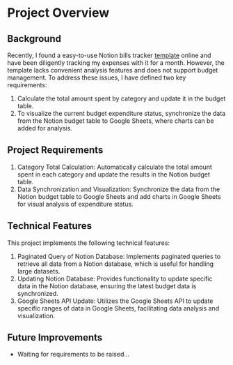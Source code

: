 # Project Overview

## Background

Recently, I found a easy-to-use Notion bills tracker [template](https://y8y.systems/database/works/88account) online and have been diligently tracking my expenses with it for a month. However, the template lacks convenient analysis features and does not support budget management. To address these issues, I have defined two key requirements:

1. Calculate the total amount spent by category and update it in the budget table.
2. To visualize the current budget expenditure status, synchronize the data from the Notion budget table to Google Sheets, where charts can be added for analysis.

## Project Requirements

1. Category Total Calculation: Automatically calculate the total amount spent in each category and update the results in the Notion budget table.
2. Data Synchronization and Visualization: Synchronize the data from the Notion budget table to Google Sheets and add charts in Google Sheets for visual analysis of expenditure status.

## Technical Features

This project implements the following technical features:

1. Paginated Query of Notion Database: Implements paginated queries to retrieve all data from a Notion database, which is useful for handling large datasets.
2. Updating Notion Database: Provides functionality to update specific data in the Notion database, ensuring the latest budget data is synchronized.
3. Google Sheets API Update: Utilizes the Google Sheets API to update specific ranges of data in Google Sheets, facilitating data analysis and visualization.

## Future Improvements
* Waiting for requirements to be raised…
